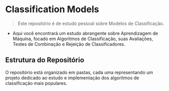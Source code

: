 # Classification Models

>Este repositório é de estudo pessoal sobre Modelos de Classificação.

* Aqui você encontrará um estudo abrangente sobre Aprendizagem de Máquina, focado em Algoritmos de Classificação, suas Avaliações, Testes de Combinação e Rejeição de Classificadores. 

## Estrutura do Repositório

O repositório está organizado em pastas, cada uma representando um projeto dedicado ao estudo e implementação dos algoritmos de classificação mais populares. 





